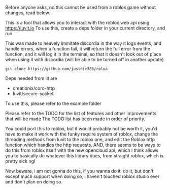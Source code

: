 Before anyone asks, no this cannot be used from a roblox game without changes, read below.

This is a tool that allows you to interact with the roblox web api using https://luvit.io
To use this, create a deps folder in your current directory, and run 

This was made to heavely immitate discordia in the way it logs events, and handle errors, when a function fail, it will return the full error from the function, and it will log it in the terminal, so that it doesn't look out of place when using it with discordia (will be able to be turned off in another update)
```
git clone https://github.com/justdie386/rolua
```
Deps needed from lit are

- creationix/coro-http
- luvit/secure-socket

To use this, please refer to the example folder


Please refer to the TODO for the list of features and other improvements that will be made
The TODO list has been made in order of priority.



You could port this to roblox, but it would probably not be worth it, you'd have to make it work with the funky require system of roblox, change the threading methods from luvit to the roblox one, and edit the Roblox http function which handles the http requests. AND, there seems to be ways to do this from roblox itself with the new opencloud api, which i think allows you to basically do whatever this library does, from straight roblox, which is pretty sick ngl

Now beware, i am not gonna do this, if you wanna do it, do it, but don't except much support when doing so, i haven't touched roblox studio ever and don't plan on doing so.

